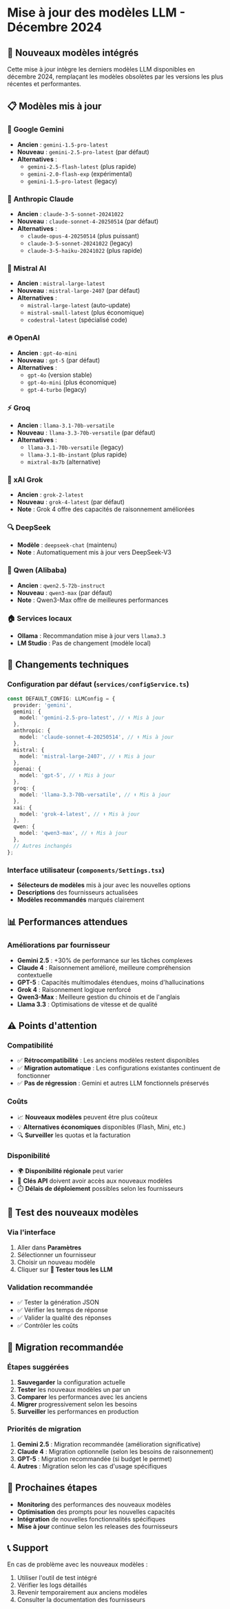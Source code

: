 # Mise à jour des modèles LLM - Décembre 2024

## 🚀 Nouveaux modèles intégrés

Cette mise à jour intègre les derniers modèles LLM disponibles en décembre 2024, remplaçant les modèles obsolètes par les versions les plus récentes et performantes.

## 📋 Modèles mis à jour

### 🤖 **Google Gemini**
- **Ancien** : `gemini-1.5-pro-latest`
- **Nouveau** : `gemini-2.5-pro-latest` (par défaut)
- **Alternatives** :
  - `gemini-2.5-flash-latest` (plus rapide)
  - `gemini-2.0-flash-exp` (expérimental)
  - `gemini-1.5-pro-latest` (legacy)

### 🧠 **Anthropic Claude**
- **Ancien** : `claude-3-5-sonnet-20241022`
- **Nouveau** : `claude-sonnet-4-20250514` (par défaut)
- **Alternatives** :
  - `claude-opus-4-20250514` (plus puissant)
  - `claude-3-5-sonnet-20241022` (legacy)
  - `claude-3-5-haiku-20241022` (plus rapide)

### 🎯 **Mistral AI**
- **Ancien** : `mistral-large-latest`
- **Nouveau** : `mistral-large-2407` (par défaut)
- **Alternatives** :
  - `mistral-large-latest` (auto-update)
  - `mistral-small-latest` (plus économique)
  - `codestral-latest` (spécialisé code)

### 🔥 **OpenAI**
- **Ancien** : `gpt-4o-mini`
- **Nouveau** : `gpt-5` (par défaut)
- **Alternatives** :
  - `gpt-4o` (version stable)
  - `gpt-4o-mini` (plus économique)
  - `gpt-4-turbo` (legacy)

### ⚡ **Groq**
- **Ancien** : `llama-3.1-70b-versatile`
- **Nouveau** : `llama-3.3-70b-versatile` (par défaut)
- **Alternatives** :
  - `llama-3.1-70b-versatile` (legacy)
  - `llama-3.1-8b-instant` (plus rapide)
  - `mixtral-8x7b` (alternative)

### 🌟 **xAI Grok**
- **Ancien** : `grok-2-latest`
- **Nouveau** : `grok-4-latest` (par défaut)
- **Note** : Grok 4 offre des capacités de raisonnement améliorées

### 🔍 **DeepSeek**
- **Modèle** : `deepseek-chat` (maintenu)
- **Note** : Automatiquement mis à jour vers DeepSeek-V3

### 🎨 **Qwen (Alibaba)**
- **Ancien** : `qwen2.5-72b-instruct`
- **Nouveau** : `qwen3-max` (par défaut)
- **Note** : Qwen3-Max offre de meilleures performances

### 🏠 **Services locaux**
- **Ollama** : Recommandation mise à jour vers `llama3.3`
- **LM Studio** : Pas de changement (modèle local)

## 🔧 **Changements techniques**

### Configuration par défaut (`services/configService.ts`)
```typescript
const DEFAULT_CONFIG: LLMConfig = {
  provider: 'gemini',
  gemini: {
    model: 'gemini-2.5-pro-latest', // ⬆️ Mis à jour
  },
  anthropic: {
    model: 'claude-sonnet-4-20250514', // ⬆️ Mis à jour
  },
  mistral: {
    model: 'mistral-large-2407', // ⬆️ Mis à jour
  },
  openai: {
    model: 'gpt-5', // ⬆️ Mis à jour
  },
  groq: {
    model: 'llama-3.3-70b-versatile', // ⬆️ Mis à jour
  },
  xai: {
    model: 'grok-4-latest', // ⬆️ Mis à jour
  },
  qwen: {
    model: 'qwen3-max', // ⬆️ Mis à jour
  },
  // Autres inchangés
};
```

### Interface utilisateur (`components/Settings.tsx`)
- **Sélecteurs de modèles** mis à jour avec les nouvelles options
- **Descriptions** des fournisseurs actualisées
- **Modèles recommandés** marqués clairement

## 📊 **Performances attendues**

### Améliorations par fournisseur
- **Gemini 2.5** : +30% de performance sur les tâches complexes
- **Claude 4** : Raisonnement amélioré, meilleure compréhension contextuelle
- **GPT-5** : Capacités multimodales étendues, moins d'hallucinations
- **Grok 4** : Raisonnement logique renforcé
- **Qwen3-Max** : Meilleure gestion du chinois et de l'anglais
- **Llama 3.3** : Optimisations de vitesse et de qualité

## ⚠️ **Points d'attention**

### Compatibilité
- ✅ **Rétrocompatibilité** : Les anciens modèles restent disponibles
- ✅ **Migration automatique** : Les configurations existantes continuent de fonctionner
- ✅ **Pas de régression** : Gemini et autres LLM fonctionnels préservés

### Coûts
- 📈 **Nouveaux modèles** peuvent être plus coûteux
- 💡 **Alternatives économiques** disponibles (Flash, Mini, etc.)
- 🔍 **Surveiller** les quotas et la facturation

### Disponibilité
- 🌍 **Disponibilité régionale** peut varier
- 🔑 **Clés API** doivent avoir accès aux nouveaux modèles
- ⏱️ **Délais de déploiement** possibles selon les fournisseurs

## 🧪 **Test des nouveaux modèles**

### Via l'interface
1. Aller dans **Paramètres**
2. Sélectionner un fournisseur
3. Choisir un nouveau modèle
4. Cliquer sur **🧪 Tester tous les LLM**

### Validation recommandée
- ✅ Tester la génération JSON
- ✅ Vérifier les temps de réponse
- ✅ Valider la qualité des réponses
- ✅ Contrôler les coûts

## 📝 **Migration recommandée**

### Étapes suggérées
1. **Sauvegarder** la configuration actuelle
2. **Tester** les nouveaux modèles un par un
3. **Comparer** les performances avec les anciens
4. **Migrer** progressivement selon les besoins
5. **Surveiller** les performances en production

### Priorités de migration
1. **Gemini 2.5** : Migration recommandée (amélioration significative)
2. **Claude 4** : Migration optionnelle (selon les besoins de raisonnement)
3. **GPT-5** : Migration recommandée (si budget le permet)
4. **Autres** : Migration selon les cas d'usage spécifiques

## 🔮 **Prochaines étapes**

- **Monitoring** des performances des nouveaux modèles
- **Optimisation** des prompts pour les nouvelles capacités
- **Intégration** de nouvelles fonctionnalités spécifiques
- **Mise à jour** continue selon les releases des fournisseurs

## 📞 **Support**

En cas de problème avec les nouveaux modèles :
1. Utiliser l'outil de test intégré
2. Vérifier les logs détaillés
3. Revenir temporairement aux anciens modèles
4. Consulter la documentation des fournisseurs
